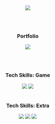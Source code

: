 <div align="center">
  <img src="https://capsule-render.vercel.app/api?type=venom&text=Mijin%20Kim's%20Github&fontColor=000000&stroke=18EFCD&strokeWidth=1&color=gradient&customColorList=2,18"/>
</div>

<br><br>

<div align="center">
  <h3>Portfolio</h3>
  <a href="https://www.notion.so/Hello-I-m-Mijin-Kim-2511b310fe61801c9c77de7957baed5b?source=copy_link"> <img src="https://img.shields.io/badge/Portfolio-000000?style=for-the-badge&logo=notion&logoColor=#FFFFFF"></a>
</div>

<br><br>

<div align="center"><h3>Tech Skills: Game</h3></div>
<div align="center">
  <img src="https://img.shields.io/badge/Unreal-000000?style=for-the-badge&logo=unreal&logoColor=#FFFFFF">
  <img src="https://img.shields.io/badge/-C++23-9879D9?style=for-the-badge&logo=C++&logoColor=FFFFFF"/>
</div>

<br>

<div align="center"><h3>Tech Skills: Extra</h3></div>
<div align="center">
  <img src="https://img.shields.io/badge/JAVA-007396?style=for-the-badge&logo=java&logoColor=white">
  <img src="https://img.shields.io/badge/Eclipse-2C2255?style=for-the-badge&logo=Eclipse%20IDE&logoColor=white">
  <img src="https://img.shields.io/badge/github-181717?style=for-the-badge&logo=github&logoColor=white">
</div>
<!--
**Mijin-Ewha/Mijin-Ewha** is a ✨ _special_ ✨ repository because its `README.md` (this file) appears on your GitHub profile.

Here are some ideas to get you started:

- 🔭 I’m currently working on ...
- 🌱 I’m currently learning ...
- 👯 I’m looking to collaborate on ...
- 🤔 I’m looking for help with ...
- 💬 Ask me about ...
- 📫 How to reach me: ...
- 😄 Pronouns: ...
- ⚡ Fun fact: ...
-->
